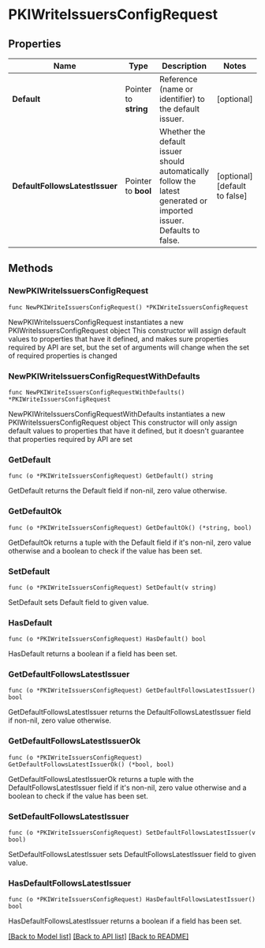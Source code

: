 # PKIWriteIssuersConfigRequest

## Properties

Name | Type | Description | Notes
------------ | ------------- | ------------- | -------------
**Default** | Pointer to **string** | Reference (name or identifier) to the default issuer. | [optional] 
**DefaultFollowsLatestIssuer** | Pointer to **bool** | Whether the default issuer should automatically follow the latest generated or imported issuer. Defaults to false. | [optional] [default to false]

## Methods

### NewPKIWriteIssuersConfigRequest

`func NewPKIWriteIssuersConfigRequest() *PKIWriteIssuersConfigRequest`

NewPKIWriteIssuersConfigRequest instantiates a new PKIWriteIssuersConfigRequest object
This constructor will assign default values to properties that have it defined,
and makes sure properties required by API are set, but the set of arguments
will change when the set of required properties is changed

### NewPKIWriteIssuersConfigRequestWithDefaults

`func NewPKIWriteIssuersConfigRequestWithDefaults() *PKIWriteIssuersConfigRequest`

NewPKIWriteIssuersConfigRequestWithDefaults instantiates a new PKIWriteIssuersConfigRequest object
This constructor will only assign default values to properties that have it defined,
but it doesn't guarantee that properties required by API are set

### GetDefault

`func (o *PKIWriteIssuersConfigRequest) GetDefault() string`

GetDefault returns the Default field if non-nil, zero value otherwise.

### GetDefaultOk

`func (o *PKIWriteIssuersConfigRequest) GetDefaultOk() (*string, bool)`

GetDefaultOk returns a tuple with the Default field if it's non-nil, zero value otherwise
and a boolean to check if the value has been set.

### SetDefault

`func (o *PKIWriteIssuersConfigRequest) SetDefault(v string)`

SetDefault sets Default field to given value.

### HasDefault

`func (o *PKIWriteIssuersConfigRequest) HasDefault() bool`

HasDefault returns a boolean if a field has been set.

### GetDefaultFollowsLatestIssuer

`func (o *PKIWriteIssuersConfigRequest) GetDefaultFollowsLatestIssuer() bool`

GetDefaultFollowsLatestIssuer returns the DefaultFollowsLatestIssuer field if non-nil, zero value otherwise.

### GetDefaultFollowsLatestIssuerOk

`func (o *PKIWriteIssuersConfigRequest) GetDefaultFollowsLatestIssuerOk() (*bool, bool)`

GetDefaultFollowsLatestIssuerOk returns a tuple with the DefaultFollowsLatestIssuer field if it's non-nil, zero value otherwise
and a boolean to check if the value has been set.

### SetDefaultFollowsLatestIssuer

`func (o *PKIWriteIssuersConfigRequest) SetDefaultFollowsLatestIssuer(v bool)`

SetDefaultFollowsLatestIssuer sets DefaultFollowsLatestIssuer field to given value.

### HasDefaultFollowsLatestIssuer

`func (o *PKIWriteIssuersConfigRequest) HasDefaultFollowsLatestIssuer() bool`

HasDefaultFollowsLatestIssuer returns a boolean if a field has been set.


[[Back to Model list]](../README.md#documentation-for-models) [[Back to API list]](../README.md#documentation-for-api-endpoints) [[Back to README]](../README.md)



